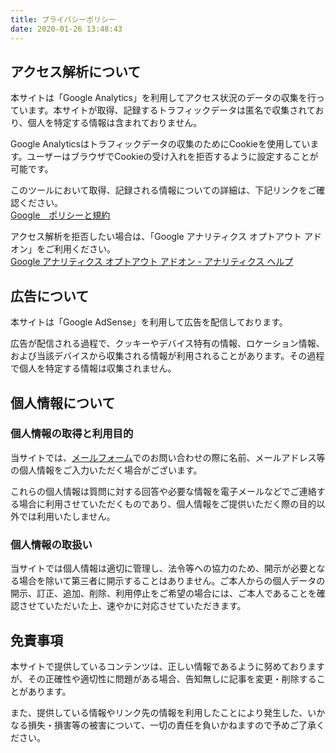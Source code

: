 ```yaml
---
title: プライバシーポリシー
date: 2020-01-26 13:48:43
---
```

##  アクセス解析について

本サイトは「Google Analytics」を利用してアクセス状況のデータの収集を行っています。本サイトが取得、記録するトラフィックデータは匿名で収集されており、個人を特定する情報は含まれておりません。

Google Analyticsはトラフィックデータの収集のためにCookieを使用しています。ユーザーはブラウザでCookieの受け入れを拒否するように設定することが可能です。

このツールにおいて取得、記録される情報についての詳細は、下記リンクをご確認ください。  
[Google　ポリシーと規約](https://policies.google.com/?hl=ja&gl=jp)

アクセス解析を拒否したい場合は、「Google アナリティクス オプトアウト アドオン」をご利用ください。  
[Google アナリティクス オプトアウト アドオン - アナリティクス ヘルプ](https://support.google.com/analytics/answer/181881?hl=ja)

## 広告について

本サイトは「Google AdSense」を利用して広告を配信しております。

広告が配信される過程で、クッキーやデバイス特有の情報、ロケーション情報、および当該デバイスから収集される情報が利用されることがあります。その過程で個人を特定する情報は収集されません。


## 個人情報について

### 個人情報の取得と利用目的
当サイトでは、[メールフォーム](/contact/)でのお問い合わせの際に名前、メールアドレス等の個人情報をご入力いただく場合がございます。

これらの個人情報は質問に対する回答や必要な情報を電子メールなどでご連絡する場合に利用させていただくものであり、個人情報をご提供いただく際の目的以外では利用いたしません。

### 個人情報の取扱い
当サイトでは個人情報は適切に管理し、法令等への協力のため、開示が必要となる場合を除いて第三者に開示することはありません。ご本人からの個人データの開示、訂正、追加、削除、利用停止をご希望の場合には、ご本人であることを確認させていただいた上、速やかに対応させていただきます。


## 免責事項

本サイトで提供しているコンテンツは、正しい情報であるように努めておりますが、その正確性や適切性に問題がある場合、告知無しに記事を変更・削除することがあります。

また、提供している情報やリンク先の情報を利用したことにより発生した、いかなる損失・損害等の被害について、一切の責任を負いかねますので予めご了承ください。
